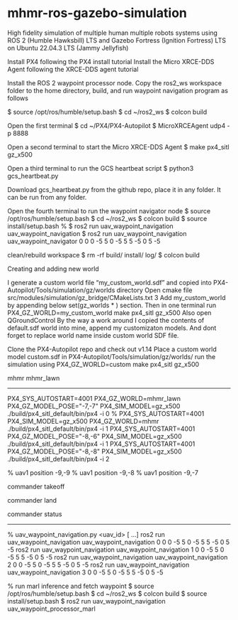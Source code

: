 # mhmr-ros-gazebo-simulation
High fidelity simulation of multiple human multiple robots systems using ROS 2 (Humble Hawksbill) LTS and Gazebo Fortress (Ignition Fortress) LTS on Ubuntu 22.04.3 LTS (Jammy Jellyfish)

Install PX4 following the PX4 install tutorial
Install the  Micro XRCE-DDS Agent following the XRCE-DDS agent tutorial

Install the ROS 2 waypoint processor node. Copy the ros2_ws workspace folder to the home directory, build, and run waypoint navigation program as follows

$ source /opt/ros/humble/setup.bash
$ cd ~/ros2_ws
$ colcon build


Open the first terminal
$ cd ~/PX4/PX4-Autopilot
$ MicroXRCEAgent udp4 -p 8888

Open a second terminal to start the Micro XRCE-DDS Agent
$ make px4_sitl gz_x500

Open a third terminal to run the GCS heartbeat script
$ python3 gcs_heartbeat.py

Download gcs_heartbeat.py from the github repo, place it in any folder. It can be run from any folder.

Open the fourth terminal to run the waypoint navigator node
$ source /opt/ros/humble/setup.bash
$ cd ~/ros2_ws
$ colcon build
$ source install/setup.bash
% $ ros2 run uav_waypoint_navigation uav_waypoint_navigation
$ ros2 run uav_waypoint_navigation uav_waypoint_navigator 0 0 0 -5 5 0 -5 5 5 -5 0 5 -5

clean/rebuild workspace
$ rm -rf build/ install/ log/
$ colcon build

Creating and adding new world

I generate a custom world file “my_custom_world.sdf” and copied into PX4-Autopilot/Tools/simulation/gz/worlds directory
Open cmake file src/modules/simulation/gz_bridge/CMakeLists.txt 3
Add my_custom_world by appending below set(gz_worlds * ) section.
Then in one terminal run PX4_GZ_WORLD=my_custom_world make px4_sitl gz_x500
Also open QGroundControl
By the way a work around I copied the contents of default.sdf world into mine, append my customizaton models. And dont forget to replace world name inside custom world SDF file.

Clone the PX4-Autopilot repo and check out v1.14
Place a custom world model custom.sdf in PX4-Autopilot/Tools/simulation/gz/worlds/
run the simulation using PX4_GZ_WORLD=custom make px4_sitl gz_x500

mhmr
mhmr_lawn

-----
PX4_SYS_AUTOSTART=4001 PX4_GZ_WORLD=mhmr_lawn PX4_GZ_MODEL_POSE="-7,-7" PX4_SIM_MODEL=gz_x500  ./build/px4_sitl_default/bin/px4 -i 0
% PX4_SYS_AUTOSTART=4001 PX4_SIM_MODEL=gz_x500 PX4_GZ_WORLD=mhmr ./build/px4_sitl_default/bin/px4 -i 1
PX4_SYS_AUTOSTART=4001 PX4_GZ_MODEL_POSE="-8,-6" PX4_SIM_MODEL=gz_x500 ./build/px4_sitl_default/bin/px4 -i 1
PX4_SYS_AUTOSTART=4001 PX4_GZ_MODEL_POSE="-8,-8" PX4_SIM_MODEL=gz_x500 ./build/px4_sitl_default/bin/px4 -i 2

% uav1 position -9,-9
% uav1 position -9,-8
% uav1 position -9,-7

commander takeoff

commander land

commander status

-----------------
% uav_waypoint_navigation.py <uav_id> <x1> <y1> <z1> [<x2> <y2> <z2> ...]
ros2 run uav_waypoint_navigation uav_waypoint_navigation 0 0 0 -5 5 0 -5 5 5 -5 0 5 -5
ros2 run uav_waypoint_navigation uav_waypoint_navigation 1 0 0 -5 5 0 -5 5 5 -5 0 5 -5
ros2 run uav_waypoint_navigation uav_waypoint_navigation 2 0 0 -5 5 0 -5 5 5 -5 0 5 -5
ros2 run uav_waypoint_navigation uav_waypoint_navigation 3 0 0 -5 5 0 -5 5 5 -5 0 5 -5


% run marl inference and fetch waypoint
$ source /opt/ros/humble/setup.bash
$ cd ~/ros2_ws
$ colcon build
$ source install/setup.bash
$ ros2 run uav_waypoint_navigation uav_waypoint_processor_marl
